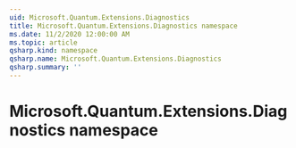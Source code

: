 ```yaml
---
uid: Microsoft.Quantum.Extensions.Diagnostics
title: Microsoft.Quantum.Extensions.Diagnostics namespace
ms.date: 11/2/2020 12:00:00 AM
ms.topic: article
qsharp.kind: namespace
qsharp.name: Microsoft.Quantum.Extensions.Diagnostics
qsharp.summary: ''
---
```


# Microsoft.Quantum.Extensions.Diagnostics namespace



